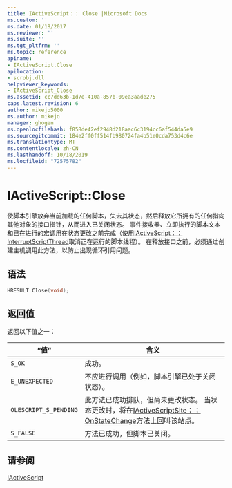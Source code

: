 ```yaml
---
title: IActiveScript：： Close |Microsoft Docs
ms.custom: ''
ms.date: 01/18/2017
ms.reviewer: ''
ms.suite: ''
ms.tgt_pltfrm: ''
ms.topic: reference
apiname:
- IActiveScript.Close
apilocation:
- scrobj.dll
helpviewer_keywords:
- IActiveScript_Close
ms.assetid: cc7dd63b-1d7e-410a-857b-09ea3aade275
caps.latest.revision: 6
author: mikejo5000
ms.author: mikejo
manager: ghogen
ms.openlocfilehash: f858de42ef2948d218aac6c3194cc6af544da5e9
ms.sourcegitcommit: 184e2ff0ff514fb980724fa4b51e0cda753d4c6e
ms.translationtype: MT
ms.contentlocale: zh-CN
ms.lasthandoff: 10/18/2019
ms.locfileid: "72575782"
---
```

# <a name="iactivescriptclose"></a>IActiveScript::Close
使脚本引擎放弃当前加载的任何脚本，失去其状态，然后释放它所拥有的任何指向其他对象的接口指针，从而进入已关闭状态。 事件接收器、立即执行的脚本文本和已在进行的宏调用在状态更改之前完成（使用[IActiveScript：： InterruptScriptThread](../../winscript/reference/iactivescript-interruptscriptthread.md)取消正在运行的脚本线程）。 在释放接口之前，必须通过创建主机调用此方法，以防止出现循环引用问题。  
  
## <a name="syntax"></a>语法  
  
```cpp
HRESULT Close(void);  
```  
  
## <a name="return-value"></a>返回值  
 返回以下值之一：  
  
|“值”|含义|  
|-----------|-------------|  
|`S_OK`|成功。|  
|`E_UNEXPECTED`|不应进行调用（例如，脚本引擎已处于关闭状态）。|  
|`OLESCRIPT_S_PENDING`|此方法已成功排队，但尚未更改状态。 当状态更改时，将在[IActiveScriptSite：： OnStateChange](../../winscript/reference/iactivescriptsite-onstatechange.md)方法上回叫该站点。|  
|`S_FALSE`|方法已成功，但脚本已关闭。|  
  
## <a name="see-also"></a>请参阅  
 [IActiveScript](../../winscript/reference/iactivescript.md)